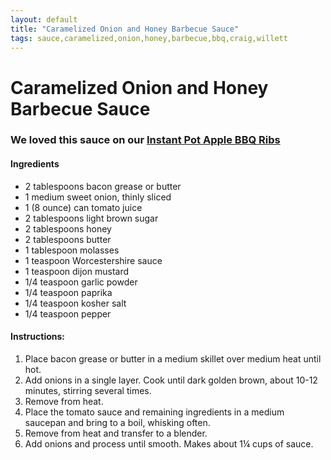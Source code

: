 ```yaml
---
layout: default
title: "Caramelized Onion and Honey Barbecue Sauce"
tags: sauce,caramelized,onion,honey,barbecue,bbq,craig,willett
---
```

# Caramelized Onion and Honey Barbecue Sauce

### We loved this sauce on our [Instant Pot Apple BBQ Ribs]({{site.github.url}}/InstantPot/AppleBBQRibs/index.html)

#### Ingredients
- 2 tablespoons bacon grease or butter
- 1 medium sweet onion, thinly sliced
- 1 (8 ounce) can tomato juice
- 2 tablespoons light brown sugar
- 2 tablespoons honey
- 2 tablespoons butter
- 1 tablespoon molasses
- 1 teaspoon Worcestershire sauce
- 1 teaspoon dijon mustard
- 1/4 teaspoon garlic powder
- 1/4 teaspoon paprika
- 1/4 teaspoon kosher salt
- 1/4 teaspoon pepper

#### Instructions:
1. Place bacon grease or butter in a medium skillet over medium heat until hot.
2. Add onions in a single layer. Cook until dark golden brown, about 10-12 minutes, stirring several times.
3. Remove from heat.
4. Place the tomato sauce and remaining ingredients in a medium saucepan and bring to a boil, whisking often.
5. Remove from heat and transfer to a blender.
6. Add onions and process until smooth. Makes about 1¼ cups of sauce.
